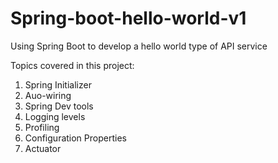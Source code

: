# Spring-boot-hello-world-v1
Using Spring Boot to develop a hello world type of API service

Topics covered in this project:
1. Spring Initializer
2. Auo-wiring
3. Spring Dev tools
4. Logging levels
5. Profiling
6. Configuration Properties
7. Actuator
